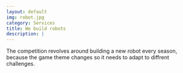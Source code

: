 ```yaml
---
layout: default
img: robot.jpg
category: Services
title: We build robots
description: |
---
```

  The competition revolves around building a new robot every season, because the game theme changes so it needs to adapt to diffrent challenges.